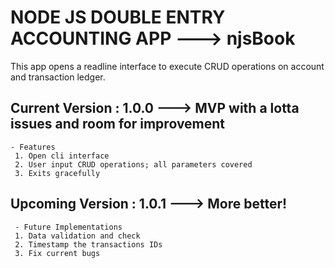 # NODE JS DOUBLE ENTRY ACCOUNTING APP ---> njsBook

This app opens a readline interface to execute CRUD operations on account and transaction ledger.

## Current Version : 1.0.0 ---> MVP with a lotta issues and room for improvement
    
    - Features
     1. Open cli interface
     2. User input CRUD operations; all parameters covered
     3. Exits gracefully

## Upcoming Version : 1.0.1 ---> More better!

     - Future Implementations
     1. Data validation and check
     2. Timestamp the transactions IDs
     3. Fix current bugs
